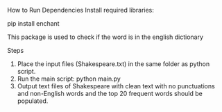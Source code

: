 How to Run
Dependencies
Install required libraries:

pip install enchant

This package is used to check if the word is in the english dictionary

Steps
1. Place the input files (Shakespeare.txt) in the same folder as python script.
2. Run the main script:
    python main.py
3. Output text files of Shakespeare with clean text with no punctuations and non-English words and the top 20 frequent words should be populated.
